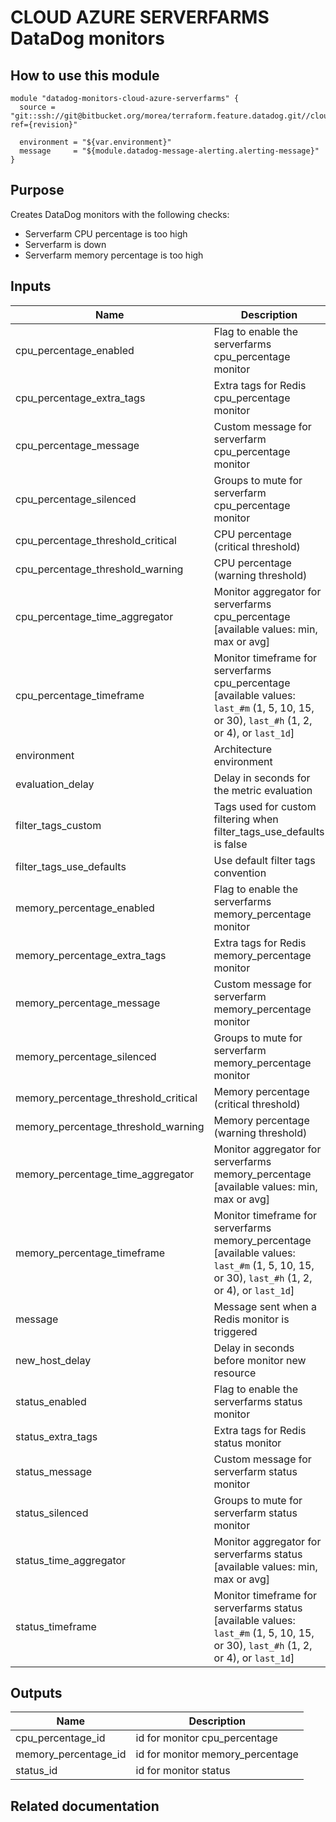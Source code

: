 # CLOUD AZURE SERVERFARMS DataDog monitors

## How to use this module

```
module "datadog-monitors-cloud-azure-serverfarms" {
  source = "git::ssh://git@bitbucket.org/morea/terraform.feature.datadog.git//cloud/azure/serverfarms?ref={revision}"

  environment = "${var.environment}"
  message     = "${module.datadog-message-alerting.alerting-message}"
}

```

## Purpose

Creates DataDog monitors with the following checks:

- Serverfarm CPU percentage is too high
- Serverfarm is down
- Serverfarm memory percentage is too high

## Inputs

| Name | Description | Type | Default | Required |
|------|-------------|:----:|:-----:|:-----:|
| cpu_percentage_enabled | Flag to enable the serverfarms cpu_percentage monitor | string | `true` | no |
| cpu_percentage_extra_tags | Extra tags for Redis cpu_percentage monitor | list | `[]` | no |
| cpu_percentage_message | Custom message for serverfarm cpu_percentage monitor | string | `` | no |
| cpu_percentage_silenced | Groups to mute for serverfarm cpu_percentage monitor | map | `{}` | no |
| cpu_percentage_threshold_critical | CPU percentage (critical threshold) | string | `95` | no |
| cpu_percentage_threshold_warning | CPU percentage (warning threshold) | string | `90` | no |
| cpu_percentage_time_aggregator | Monitor aggregator for serverfarms cpu_percentage [available values: min, max or avg] | string | `max` | no |
| cpu_percentage_timeframe | Monitor timeframe for serverfarms cpu_percentage [available values: `last_#m` (1, 5, 10, 15, or 30), `last_#h` (1, 2, or 4), or `last_1d`] | string | `last_10m` | no |
| environment | Architecture environment | string | - | yes |
| evaluation_delay | Delay in seconds for the metric evaluation | string | `900` | no |
| filter_tags_custom | Tags used for custom filtering when filter_tags_use_defaults is false | string | `*` | no |
| filter_tags_use_defaults | Use default filter tags convention | string | `true` | no |
| memory_percentage_enabled | Flag to enable the serverfarms memory_percentage monitor | string | `true` | no |
| memory_percentage_extra_tags | Extra tags for Redis memory_percentage monitor | list | `[]` | no |
| memory_percentage_message | Custom message for serverfarm memory_percentage monitor | string | `` | no |
| memory_percentage_silenced | Groups to mute for serverfarm memory_percentage monitor | map | `{}` | no |
| memory_percentage_threshold_critical | Memory percentage (critical threshold) | string | `95` | no |
| memory_percentage_threshold_warning | Memory percentage (warning threshold) | string | `90` | no |
| memory_percentage_time_aggregator | Monitor aggregator for serverfarms memory_percentage [available values: min, max or avg] | string | `max` | no |
| memory_percentage_timeframe | Monitor timeframe for serverfarms memory_percentage [available values: `last_#m` (1, 5, 10, 15, or 30), `last_#h` (1, 2, or 4), or `last_1d`] | string | `last_5m` | no |
| message | Message sent when a Redis monitor is triggered | string | - | yes |
| new_host_delay | Delay in seconds before monitor new resource | string | `300` | no |
| status_enabled | Flag to enable the serverfarms status monitor | string | `true` | no |
| status_extra_tags | Extra tags for Redis status monitor | list | `[]` | no |
| status_message | Custom message for serverfarm status monitor | string | `` | no |
| status_silenced | Groups to mute for serverfarm status monitor | map | `{}` | no |
| status_time_aggregator | Monitor aggregator for serverfarms status [available values: min, max or avg] | string | `max` | no |
| status_timeframe | Monitor timeframe for serverfarms status [available values: `last_#m` (1, 5, 10, 15, or 30), `last_#h` (1, 2, or 4), or `last_1d`] | string | `last_5m` | no |

## Outputs

| Name | Description |
|------|-------------|
| cpu_percentage_id | id for monitor cpu_percentage |
| memory_percentage_id | id for monitor memory_percentage |
| status_id | id for monitor status |

## Related documentation

